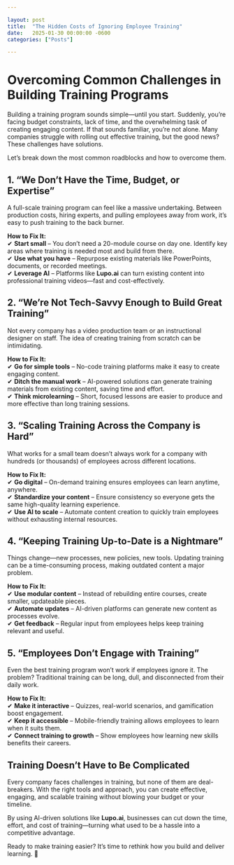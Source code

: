 ```yaml
---

layout: post
title:  "The Hidden Costs of Ignoring Employee Training"
date:   2025-01-30 00:00:00 -0600
categories: ["Posts"] 

---
```



# **Overcoming Common Challenges in Building Training Programs**  

Building a training program sounds simple—until you start. Suddenly, you’re facing budget constraints, lack of time, and the overwhelming task of creating engaging content. If that sounds familiar, you’re not alone. Many companies struggle with rolling out effective training, but the good news? These challenges have solutions.  

Let’s break down the most common roadblocks and how to overcome them.  

## **1. “We Don’t Have the Time, Budget, or Expertise”**  
A full-scale training program can feel like a massive undertaking. Between production costs, hiring experts, and pulling employees away from work, it’s easy to push training to the back burner.  

**How to Fix It:**  
✔ **Start small** – You don’t need a 20-module course on day one. Identify key areas where training is needed most and build from there.  
✔ **Use what you have** – Repurpose existing materials like PowerPoints, documents, or recorded meetings.  
✔ **Leverage AI** – Platforms like **Lupo.ai** can turn existing content into professional training videos—fast and cost-effectively.  
 

## **2. “We’re Not Tech-Savvy Enough to Build Great Training”**  
Not every company has a video production team or an instructional designer on staff. The idea of creating training from scratch can be intimidating.  

**How to Fix It:**  
✔ **Go for simple tools** – No-code training platforms make it easy to create engaging content.  
✔ **Ditch the manual work** – AI-powered solutions can generate training materials from existing content, saving time and effort.  
✔ **Think microlearning** – Short, focused lessons are easier to produce and more effective than long training sessions.  
 

## **3. “Scaling Training Across the Company is Hard”**  
What works for a small team doesn’t always work for a company with hundreds (or thousands) of employees across different locations.  

**How to Fix It:**  
✔ **Go digital** – On-demand training ensures employees can learn anytime, anywhere.  
✔ **Standardize your content** – Ensure consistency so everyone gets the same high-quality learning experience.  
✔ **Use AI to scale** – Automate content creation to quickly train employees without exhausting internal resources.  
 

## **4. “Keeping Training Up-to-Date is a Nightmare”**  
Things change—new processes, new policies, new tools. Updating training can be a time-consuming process, making outdated content a major problem.  

**How to Fix It:**  
✔ **Use modular content** – Instead of rebuilding entire courses, create smaller, updateable pieces.  
✔ **Automate updates** – AI-driven platforms can generate new content as processes evolve.  
✔ **Get feedback** – Regular input from employees helps keep training relevant and useful.  


## **5. “Employees Don’t Engage with Training”**  
Even the best training program won’t work if employees ignore it. The problem? Traditional training can be long, dull, and disconnected from their daily work.  

**How to Fix It:**  
✔ **Make it interactive** – Quizzes, real-world scenarios, and gamification boost engagement.  
✔ **Keep it accessible** – Mobile-friendly training allows employees to learn when it suits them.  
✔ **Connect training to growth** – Show employees how learning new skills benefits their careers.  


## **Training Doesn’t Have to Be Complicated**  
Every company faces challenges in training, but none of them are deal-breakers. With the right tools and approach, you can create effective, engaging, and scalable training without blowing your budget or your timeline.  

By using AI-driven solutions like **Lupo.ai**, businesses can cut down the time, effort, and cost of training—turning what used to be a hassle into a competitive advantage.  

Ready to make training easier? It’s time to rethink how you build and deliver learning. 🚀